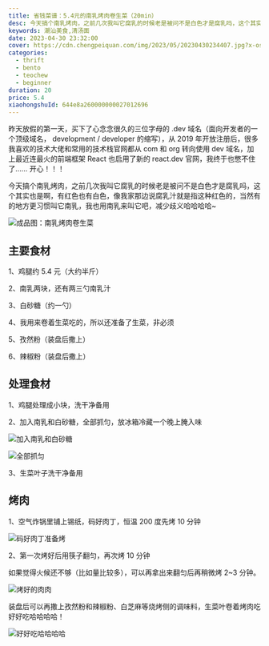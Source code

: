 ```yaml
---
title: 省钱菜谱：5.4元的南乳烤肉卷生菜（20min）
desc: 今天搞个南乳烤肉，之前几次我叫它腐乳的时候老是被问不是白色才是腐乳吗，这个其实也是啊，有红色也有白色，像我家那边说腐乳汁就是指这种红色的，当然有的地方更习惯叫它南乳，我也用南乳来叫它吧，减少歧义哈哈哈哈~
keywords: 潮汕美食,清汤面
date: 2023-04-30 23:32:00
cover: https://cdn.chengpeiquan.com/img/2023/05/20230430234407.jpg?x-oss-process=image/interlace,1
categories:
  - thrift
  - bento
  - teochew
  - beginner
duration: 20
price: 5.4
xiaohongshuId: 644e8a260000000027012696
---
```


昨天放假的第一天，买下了心念念很久的三位字母的 .dev 域名（面向开发者的一个顶级域名， development / developer 的缩写），从 2019 年开放注册后，很多我喜欢的技术大佬和常用的技术栈官网都从 com 和 org 转向使用 dev 域名，加上最近连最火的前端框架 React 也启用了新的 react.dev 官网，我终于也憋不住了…… 开心！！！

今天搞个南乳烤肉，之前几次我叫它腐乳的时候老是被问不是白色才是腐乳吗，这个其实也是啊，有红色也有白色，像我家那边说腐乳汁就是指这种红色的，当然有的地方更习惯叫它南乳，我也用南乳来叫它吧，减少歧义哈哈哈哈~

![成品图：南乳烤肉卷生菜](https://cdn.chengpeiquan.com/img/2023/05/20230430234736.jpg?x-oss-process=image/interlace,1)

## 主要食材

1、鸡腿约 5.4 元（大约半斤）

2、南乳两块，还有两三勺南乳汁

3、白砂糖（约一勺）

4、我用来卷着生菜吃的，所以还准备了生菜，非必须

5、孜然粉（装盘后撒上）

6、辣椒粉（装盘后撒上）

## 处理食材

1、鸡腿处理成小块，洗干净备用

2、加入南乳和白砂糖，全部抓匀，放冰箱冷藏一个晚上腌入味

![加入南乳和白砂糖](https://cdn.chengpeiquan.com/img/2023/05/20230430234731.jpg?x-oss-process=image/interlace,1)

![全部抓匀](https://cdn.chengpeiquan.com/img/2023/05/20230430234732.jpg?x-oss-process=image/interlace,1)

3、生菜叶子洗干净备用

## 烤肉

1、空气炸锅里铺上锡纸，码好肉丁，恒温 200 度先烤 10 分钟

![码好肉丁准备烤](https://cdn.chengpeiquan.com/img/2023/05/20230430234734.jpg?x-oss-process=image/interlace,1)

2、第一次烤好后用筷子翻匀，再次烤 10 分钟

如果觉得火候还不够（比如量比较多），可以再拿出来翻匀后再稍微烤 2~3 分钟。

![烤好的肉肉](https://cdn.chengpeiquan.com/img/2023/05/20230430234735.jpg?x-oss-process=image/interlace,1)

装盘后可以再撒上孜然粉和辣椒粉、白芝麻等烧烤侧的调味料，生菜叶卷着烤肉吃好好吃哈哈哈哈！

![好好吃哈哈哈哈](https://cdn.chengpeiquan.com/img/2023/05/20230430234737.jpg?x-oss-process=image/interlace,1)
